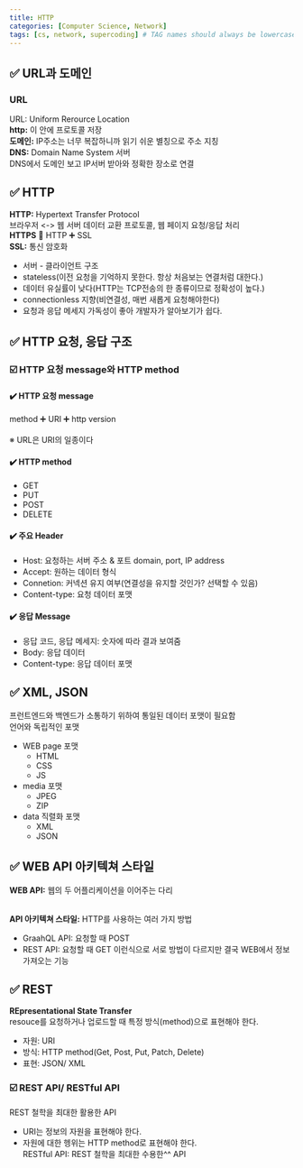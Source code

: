 ```yaml
---
title: HTTP
categories: [Computer Science, Network]
tags: [cs, network, supercoding] # TAG names should always be lowercase
---
```


## ✅ URL과 도메인

### URL

URL: Uniform Rerource Location <br>
**http:** 이 안에 프로토콜 저장<br>
**도메인:** IP주소는 너무 복잡하니까 읽기 쉬운 별칭으로 주소 지칭<br>
**DNS:** Domain Name System 서버<br>
DNS에서 도메인 보고 IP서버 받아와 정확한 장소로 연결<br>

## ✅ HTTP

**HTTP:** Hypertext Transfer Protocol <br>
브라우저 <-> 웹 서버 데이터 교환 프로토콜, 웹 페이지 요청/응답 처리 <br>
**HTTPS** 🟰 HTTP ➕ SSL <br>
**SSL:** 통신 암호화 <br>

- 서버 - 클라이언트 구조
- stateless(이전 요청을 기억하지 못한다. 항상 처음보는 연결처럼 대한다.)
- 데이터 유실률이 낮다(HTTP는 TCP전송의 한 종류이므로 정확성이 높다.)
- connectionless 지향(비연결성, 매번 새롭게 요청해야한다)
- 요청과 응답 메세지 가독성이 좋아 개발자가 알아보기가 쉽다.

## ✅ HTTP 요청, 응답 구조

### ☑️ HTTP 요청 message와 HTTP method

#### ✔️ HTTP 요청 message

method ➕ URI ➕ http version<br>
<br>
※ URL은 URI의 일종이다<br>

#### ✔️ HTTP method

- GET
- PUT
- POST
- DELETE

#### ✔️ 주요 Header

- Host: 요청하는 서버 주소 & 포트 domain, port, IP address
- Accept: 원하는 데이터 형식
- Connetion: 커넥션 유지 여부(연결성을 유지할 것인가? 선택할 수 있음)
- Content-type: 요청 데이터 포맷

#### ✔️ 응답 Message

- 응답 코드, 응답 메세지: 숫자에 따라 결과 보여줌
- Body: 응답 데이터
- Content-type: 응답 데이터 포맷

## ✅ XML, JSON

프런트엔드와 백엔드가 소통하기 위하여 통일된 데이터 포맷이 필요함<br>
언어와 독립적인 포맷<br>

- WEB page 포맷
  - HTML
  - CSS
  - JS
- media 포맷
  - JPEG
  - ZIP
- data 직렬화 포맷
  - XML
  - JSON

## ✅ WEB API 아키텍쳐 스타일

**WEB API:** 웹의 두 어플리케이션을 이어주는 다리<br>
<br>

**API 아키텍쳐 스타일:** HTTP를 사용하는 여러 가지 방법<br>

- GraahQL API: 요청할 때 POST
- REST API: 요청할 때 GET
  이런식으로 서로 방법이 다르지만 결국 WEB에서 정보 가져오는 기능

## ✅ REST

**REpresentational State Transfer**<br>
resouce를 요청하거나 업로드할 때 특정 방식(method)으로 표현해야 한다. <br>

- 자원: URI
- 방식: HTTP method(Get, Post, Put, Patch, Delete)
- 표현: JSON/ XML

### ☑️ REST API/ RESTful API

REST 철학을 최대한 활용한 API <br>

- URI는 정보의 자원을 표현해야 한다. <br>
- 자원에 대한 헹위는 HTTP method로 표현해야 한다. <br>
  RESTful API: REST 철학을 최대한 수용한^^ API <br>
